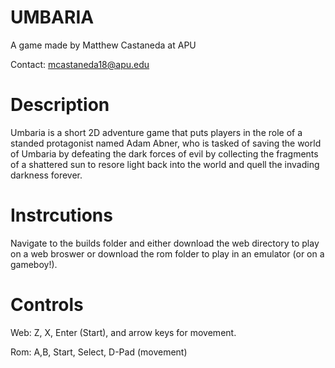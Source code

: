 # UMBARIA
A game made by Matthew Castaneda at APU

Contact: mcastaneda18@apu.edu

# Description
Umbaria is a short 2D adventure game that puts players in the role of a standed protagonist named Adam Abner, who is tasked of saving the world of Umbaria by defeating the dark forces of evil by collecting the fragments of a shattered sun to resore light back into the world and quell the invading darkness forever.

# Instrcutions
Navigate to the builds folder and either download the web directory to play on a web broswer or download the rom folder to play in an emulator (or on a gameboy!).

# Controls 
Web: Z, X, Enter (Start), and arrow keys for movement.

Rom: A,B, Start, Select, D-Pad (movement)
